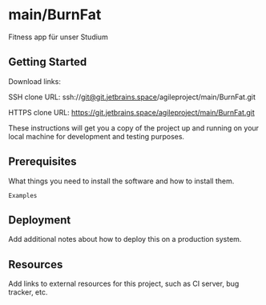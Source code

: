 # main/BurnFat

Fitness app für unser Studium

## Getting Started

Download links:

SSH clone URL: ssh://git@git.jetbrains.space/agileproject/main/BurnFat.git

HTTPS clone URL: https://git.jetbrains.space/agileproject/main/BurnFat.git



These instructions will get you a copy of the project up and running on your local machine for development and testing purposes.

## Prerequisites

What things you need to install the software and how to install them.

```
Examples
```

## Deployment

Add additional notes about how to deploy this on a production system.

## Resources

Add links to external resources for this project, such as CI server, bug tracker, etc.
